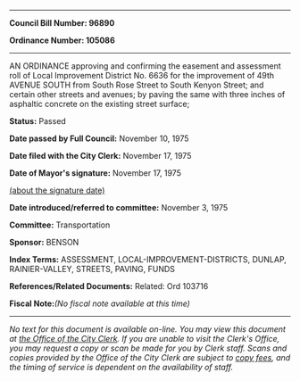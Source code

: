 

********

**Council Bill Number: 96890**
   
**Ordinance Number: 105086**
********

 AN ORDINANCE approving and confirming the easement and assessment roll of Local Improvement District No. 6636 for the improvement of 49th AVENUE SOUTH from South Rose Street to South Kenyon Street; and certain other streets and avenues; by paving the same with three inches of asphaltic concrete on the existing street surface;

**Status:** Passed
   
**Date passed by Full Council:** November 10, 1975
   
**Date filed with the City Clerk:** November 17, 1975
   
**Date of Mayor's signature:** November 17, 1975
   
[(about the signature date)](/~public/approvaldate.htm)
   
   
   
**Date introduced/referred to committee:** November 3, 1975
   
**Committee:** Transportation
   
**Sponsor:** BENSON
   
   
**Index Terms:** ASSESSMENT, LOCAL-IMPROVEMENT-DISTRICTS, DUNLAP, RAINIER-VALLEY, STREETS, PAVING, FUNDS

**References/Related Documents:** Related: Ord 103716

**Fiscal Note:**_(No fiscal note available at this time)_
********

_No text for this document is available on-line. You may view this document at [the Office of the City Clerk](http://www.seattle.gov/leg/clerk/contactUs.htm). If you are unable to visit the Clerk's Office, you may request a copy or scan be made for you by Clerk staff. Scans and copies provided by the Office of the City Clerk are subject to [copy fees](http://clerk.seattle.gov/~public/clerkfees.htm), and the timing of service is dependent on the availability of staff._

